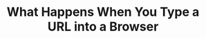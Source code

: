 ---
type: "books"
layout: "book_toc"
title: "What Happens When You Type a URL into a Browser"
thumbnail: "thumbnail.webp"
draft: true
booktoc:
  - title: "Keystroke & Input Hardware"
    type: "chapter"
    children:
      - title: "Biomechanics & Ergonomics"
        type: "section"
        children:
          - title: "Finger anatomy: mechanoreceptors, proprioception"
            type: "subsection"
          - title: "Reaction-time statistics: median vs. 95th‑percentile"
            type: "subsection"
          - title: "Ergonomic layouts: QWERTY, Dvorak, Colemak, ortholinear, split"
            type: "subsection"
          - title: "RSI, tendonitis, preventive exercises"
            type: "subsection"
      - title: "Switch Mechanics"
        type: "section"
        children:
          - title: "Membrane dome vs. scissor vs. mechanical (Cherry MX, Topre) vs. optical"
            type: "subsection"
          - title: "Force–travel curves, hysteresis, audible vs. tactile feedback"
            type: "subsection"
          - title: "Debounce: RC‑filter in hardware vs. firmware time thresholds"
            type: "subsection"
          - title: "n‑key rollover, ghosting, per‑switch diodes"
            type: "subsection"
      - title: "Keyboard Microcontroller"
        type: "section"
        children:
          - title: "Core architectures: ARM Cortex‑M, AVR, PIC — pipeline stages, hazards"
            type: "subsection"
          - title: "Microcode assists, Spectre/Meltdown mitigations (Retpoline, IBRS)"
            type: "subsection"
          - title: "On‑chip memory map: Flash, SRAM, peripheral registers"
            type: "subsection"
          - title: "NVIC/vector table, ISR latency, interrupt priorities"
            type: "subsection"
          - title: "Power & thermal states: C‑states, P‑states, DVFS"
            type: "subsection"
      - title: "Firmware & Boot"
        type: "section"
        children:
          - title: "BIOS vs. UEFI flow, option ROMs (USB, NVMe, GPU)"
            type: "subsection"
          - title: "Secure Boot chain‑of‑trust (PK, KEK, db/dbx; Coreboot/TianoCore)"
            type: "subsection"
          - title: "ACPI tables: DSDT/SSDT, AML execution, SMM/SMI jitter"
            type: "subsection"
      - title: "I/O Buses & Protocols"
        type: "section"
        children:
          - title: "USB HID: NRZI/Manchester encoding, token/data/handshake packets"
            type: "subsection"
          - title: "PS/2 protocol: bidirectional serial, scan‑code sets 1/2/3, BIOS INT 0x16"
            type: "subsection"
          - title: "Bluetooth LE HID: GAP advertising, GATT HID service, AES‑CCM encryption"
            type: "subsection"
          - title: "Proprietary RF: 2.4 GHz hopping, pairing, replay protection"
            type: "subsection"
          - title: "USB enumeration, descriptors, control vs. interrupt vs. bulk transfers"
            type: "subsection"
          - title: "xHCI TRB rings, doorbells, MSI/MSI‑X interrupt routing"
            type: "subsection"
  - title: "CPU Microarchitecture & Memory Hierarchy"
    type: "chapter"
    children:
      - title: "Pipeline & Execution"
        type: "section"
        children:
          - title: "In‑order vs. out‑of‑order pipelines, ROB, scheduler queues"
            type: "subsection"
          - title: "Branch predictors: BTB, global/local history, tournament predictors"
            type: "subsection"
          - title: "Speculative execution, micro‑ops fusion, uOP cache"
            type: "subsection"
          - title: "Hyper‑Threading/SMT: sibling contention, side‑channel cross‑thread leaks"
            type: "subsection"
      - title: "Caches & Coherency"
        type: "section"
        children:
          - title: "L1/L2/L3 design: sizes, associativity, inclusive vs. exclusive"
            type: "subsection"
          - title: "Cache coherence protocols: MESI, MOESI, MESIF, snoop filters"
            type: "subsection"
          - title: "Hardware prefetchers, replacement policies, line locking"
            type: "subsection"
      - title: "Virtual Memory & TLB"
        type: "section"
        children:
          - title: "Multi‑level page tables, PTE formats (x86‑64 4‑level, ARM VMSA)"
            type: "subsection"
          - title: "TLB hierarchy, ASIDs, shootdowns, global pages"
            type: "subsection"
          - title: "Transparent Huge Pages, 2 MiB/1 GiB pages, fragmentation"
            type: "subsection"
      - title: "NUMA & Interconnect"
        type: "section"
        children:
          - title: "Multi‑socket topologies, local vs. remote memory latencies"
            type: "subsection"
          - title: "QPI/UPI, Infinity Fabric, snoop/directory cache models"
            type: "subsection"
          - title: "NUMA‑aware scheduling, memory policies"
            type: "subsection"
  - title: "OS Kernel & Process Scheduling"
    type: "chapter"
    children:
      - title: "Interrupt Handling"
        type: "section"
        children:
          - title: "PIC vs. IO‑APIC vs. MSI/MSI‑X delivery"
            type: "subsection"
          - title: "ISR entry/exit, context‑save, bottom halves, SoftIRQs, tasklets, workqueues"
            type: "subsection"
      - title: "Process Scheduler"
        type: "section"
        children:
          - title: "CFS run‑queue, nice values, load balancing across CPUs"
            type: "subsection"
          - title: "Real‑time classes (SCHED_FIFO/RR), deadline scheduler, wake‑up jitter"
            type: "subsection"
          - title: "Context‑switch costs, register & FPU/XMM state save/restore"
            type: "subsection"
      - title: "Memory Management"
        type: "section"
        children:
          - title: "Buddy allocator, slab/SLUB/SLAB allocators, zone splitting"
            type: "subsection"
          - title: "Swap: zswap, zram, swapcache, writeback throttling, dirty‑page balancing"
            type: "subsection"
          - title: "Pagecache, direct I/O, filesystem readahead"
            type: "subsection"
      - title: "Filesystem & Storage"
        type: "section"
        children:
          - title: "ext4, XFS, Btrfs, ZFS: journaling vs. CoW vs. snapshots vs. checksums"
            type: "subsection"
          - title: "Block layer & schedulers (CFQ, BFQ, mq‑deadline), I/O priorities"
            type: "subsection"
          - title: "NVMe queues, submission/completion QPs, fused commands"
            type: "subsection"
          - title: "Filesystem namespaces: overlayfs, bind mounts, container rootfs"
            type: "subsection"
  - title: "Virtualization, Containers & Cloud Foundation"
    type: "chapter"
    children:
      - title: "Virtualization"
        type: "section"
        children:
          - title: "KVM/QEMU: VT‑x/AMD‑V, SR‑IOV, virtio devices"
            type: "subsection"
          - title: "Container runtimes: runc/containerd, namespace isolation (pid, net, mnt, ipc, uts)"
            type: "subsection"
          - title: "cgroups v2: CPU, memory, blkio, pids controllers"
            type: "subsection"
      - title: "Kubernetes on AWS"
        type: "section"
        children:
          - title: "VPC, subnets, IGW, NAT Gateway, route tables"
            type: "subsection"
          - title: "Security Groups vs. NACLs, stateful vs. stateless rules"
            type: "subsection"
          - title: "EKS control plane vs. managed worker nodes"
            type: "subsection"
          - title: "Pod networking: aws‑vpc‑cni, Calico/Cilium, IP per pod"
            type: "subsection"
          - title: "IAM Roles for Service Accounts (IRSA), PodSecurityAdmission"
            type: "subsection"
          - title: "Service types: ClusterIP, NodePort, LoadBalancer (ALB/NLB), Ingress controllers"
            type: "subsection"
          - title: "Autoscaling: HPA/VPA, Cluster Autoscaler, Karpenter, spot instance interruptions"
            type: "subsection"
          - title: "Container image distribution: ECR, vulnerability scanning, immutable tags"
            type: "subsection"
  - title: "Device Drivers & Input Delivery"
    type: "chapter"
    children:
      - title: "USB Host Controller Driver"
        type: "section"
        children:
          - title: "PCIe enumeration, BAR mapping, MMIO doorbell writes"
            type: "subsection"
          - title: "URB lifecycle, DMA buffer allocation, completion handling"
            type: "subsection"
      - title: "Input Subsystem"
        type: "section"
        children:
          - title: "/dev/input/eventX, evdev struct layout, key repeat handling"
            type: "subsection"
          - title: "libinput filtering: tap‑to‑click, palm detection, gesture recognition"
            type: "subsection"
          - title: "Windows Raw Input (RID) vs. macOS IOKit HID vs. Wayland vs. X11"
            type: "subsection"
          - title: "IME frameworks: IBus, Fcitx, TSF, TSM – composition & candidate UI"
            type: "subsection"
          - title: "Accessibility: AT‑SPI, UIA, switch control, dwell‑click"
            type: "subsection"
  - title: "Windowing, Compositor & Browser Front‑End"
    type: "chapter"
    children:
      - title: "Native Window System"
        type: "section"
        children:
          - title: "X11 protocol, XInput2, window manager focus, grabs"
            type: "subsection"
          - title: "Wayland: wl_compositor, wl_surface, wl_seat/keyboard/pointer"
            type: "subsection"
          - title: "macOS Quartz Compositor, AppKit event loop, UIFocusEngine"
            type: "subsection"
          - title: "Windows DWM, MessageLoop, raw input, pointer injection"
            type: "subsection"
      - title: "Browser Process Model"
        type: "section"
        children:
          - title: "Browser vs. Renderer vs. GPU vs. Network vs. Utility processes"
            type: "subsection"
          - title: "Sandbox policies: seccomp‑BPF, AppContainer, AppArmor, chroots"
            type: "subsection"
          - title: "IPC: Mojo, DBus, XPC, Mach ports, shared memory buffers"
            type: "subsection"
      - title: "Task Scheduling"
        type: "section"
        children:
          - title: "Platform message pump → TaskScheduler tasks (UI, IO, Worker)"
            type: "subsection"
          - title: "Cross‑thread TaskHopping, SequenceLocalStorage"
            type: "subsection"
          - title: "Idle tasks, delayed tasks, repeating tasks"
            type: "subsection"
  - title: "Omnibox, URL Parsing & Safe‑Browsing"
    type: "chapter"
    children:
      - title: "Omnibox UI/UX"
        type: "section"
        children:
          - title: "MVC design: OmniboxModel, AutocompleteController, TextfieldView"
            type: "subsection"
          - title: "Inline vs. dropdown suggestions, keywords, search alias mode"
            type: "subsection"
      - title: "URL Processing"
        type: "section"
        children:
          - title: "WHATWG URL spec parser state machine, error recovery"
            type: "subsection"
          - title: "Unicode NFC/NFD, IDNA2003 vs. IDNA2008, punycode conversion"
            type: "subsection"
          - title: "Percent-encoding, hash vs. query vs. path vs. fragment"
            type: "subsection"
          - title: "Heuristics: search vs. URL, scheme defaulting, smart commits"
            type: "subsection"
      - title: "Safe‑Browsing & Policy"
        type: "section"
        children:
          - title: "Local DB shards, hash-prefix lookups, API-based checks"
            type: "subsection"
          - title: "Phishing/malware interstitial flow, allow-list overrides"
            type: "subsection"
          - title: "Enterprise policies: GPO, JSON policies, MDM"
            type: "subsection"
  - title: "Name Resolution & DNS"
    type: "chapter"
    children:
      - title: "Resolver Path"
        type: "section"
        children:
          - title: "getaddrinfo vs. gethostbyname, sync vs. async (c-ares)"
            type: "subsection"
          - title: "nsswitch.conf order: files, dns, mdns, ldap, nis"
            type: "subsection"
          - title: "/etc/hosts, LLMNR, mDNS, WINS fallback"
            type: "subsection"
      - title: "DNS Protocol"
        type: "section"
        children:
          - title: "DNS packet: header, question, answer, authority, additional"
            type: "subsection"
          - title: "Name compression pointers, label length limits"
            type: "subsection"
          - title: "EDNS0, UDP/TCP fallback, TC bit, large UDP payloads"
            type: "subsection"
          - title: "AAAA/A, CNAME chains, SRV, TXT, SVCB/HTTPS records"
            type: "subsection"
      - title: "DNSSEC & Privacy"
        type: "section"
        children:
          - title: "DNSSEC validation: RRSIG, DS, chain-of-trust, negative trust anchors"
            type: "subsection"
          - title: "DoT vs. DoH vs. DoQ vs. DNSCrypt: privacy, performance, fallback"
            type: "subsection"
          - title: "Caching: TTL respect vs. caps, negative caching, stale caches"
            type: "subsection"
      - title: "Observability"
        type: "section"
        children:
          - title: "perf/eBPF probes in getaddrinfo → resolver libs → recursive server"
            type: "subsection"
          - title: "Flamegraphs of resolver call‑stacks, packet dumps (tcpdump)"
            type: "subsection"
          - title: "Happy‑Eyeballs IPv4/IPv6 interleaving algorithm"
            type: "subsection"
  - title: "Network Stack & Transport Protocols"
    type: "chapter"
    children:
      - title: "Link & Network Layers"
        type: "section"
        children:
          - title: "Ethernet: frame, preamble, CRC32, VLAN (802.1Q), QinQ"
            type: "subsection"
          - title: "Wi‑Fi: 802.11 a/b/g/n/ac/ax: OFDM, MIMO, MU‑MIMO, roaming"
            type: "subsection"
          - title: "Cellular: LTE (OFDMA/SC‑FDMA), 5G NR sub‑6/mmWave, RRC states"
            type: "subsection"
          - title: "DSL (DMT), DOCSIS QAM, PON framing, mesh & ad hoc networks"
            type: "subsection"
          - title: "InfiniBand & RDMA verbs, RoCE/iWARP"
            type: "subsection"
      - title: "IP & Routing"
        type: "section"
        children:
          - title: "IPv4 vs. IPv6, dual‑stack, extension headers"
            type: "subsection"
          - title: "ARP/ND, ICMPv4/v6, path MTU discovery"
            type: "subsection"
          - title: "Routing protocols: OSPF, IS‑IS, BGP (MED, localpref, communities)"
            type: "subsection"
          - title: "NAT, CGNAT, hair‑pinning, ALG pitfalls"
            type: "subsection"
          - title: "MPLS, SDN overlays (VXLAN, GRE, IPsec tunnels)"
            type: "subsection"
      - title: "Transport"
        type: "section"
        children:
          - title: "TCP: three‑way handshake, congestion control (Reno, CUBIC, BBR), fast‑retransmit/recovery"
            type: "subsection"
          - title: "UDP & QUIC: multiplexing, 0‑RTT, stateless resets, loss recovery"
            type: "subsection"
          - title: "SCTP: multi‑homing, partial reliability"
            type: "subsection"
          - title: "MPTCP: subflows, schedulers, path managers"
            type: "subsection"
          - title: "TLS/DTLS: 1.3 handshake, HKDF key schedule, AEAD framing, post‑quantum hybrids"
            type: "subsection"
      - title: "Observability & Tap"
        type: "section"
        children:
          - title: "NetFlow/sFlow/IPFIX, VPC Flow Logs, AWS Traffic Mirroring"
            type: "subsection"
          - title: "Physical taps: fiber‑optic splitters, SPAN/mirror‑port, NSA QUANTUM inserts"
            type: "subsection"
          - title: "Inline wiretaps, IDS/IPS (Suricata), eBPF anomaly detection"
            type: "subsection"
  - title: "HTTP & Application Protocols"
    type: "chapter"
    children:
      - title: "HTTP/1.x → 2 → 3"
        type: "section"
        children:
          - title: "HTTP/1.1 text framing, chunked transfer, pipelining pitfalls"
            type: "subsection"
          - title: "HTTP/2 binary framing, HPACK header compaction, stream priorities"
            type: "subsection"
          - title: "HTTP/3 on QUIC: stream mapping, DATAGRAM, flow control"
            type: "subsection"
      - title: "State & Negotiation"
        type: "section"
        children:
          - title: "Cookies: SameSite, Secure, HttpOnly, partitioned (CHIPS)"
            type: "subsection"
          - title: "Content negotiation: Accept, Accept‑Encoding, language, charset"
            type: "subsection"
          - title: "CORS, CORB, COEP, COOP, Referrer‑Policy enforcement"
            type: "subsection"
      - title: "WebSocket & WebTransport"
        type: "section"
        children:
          - title: "Upgrade handshake, framing, backpressure"
            type: "subsection"
          - title: "WebTransport: datagram/unreliable transport on QUIC"
            type: "subsection"
  - title: "Server‑Side Request Lifecycle (AWS/EKS, Kubernetes)"
    type: "chapter"
    children:
      - title: "Infrastructure & Networking"
        type: "section"
        children:
          - title: "VPC, subnets, IGW, NAT GW, route tables"
            type: "subsection"
          - title: "Security Groups/NACLs, service mesh (Istio/App Mesh)"
            type: "subsection"
          - title: "ALB/NLB/CLB: listeners, target groups, PROXY protocol"
            type: "subsection"
          - title: "EKS control plane vs. worker nodes, CNI, IRSA"
            type: "subsection"
          - title: "Autoscaling: HPA/VPA, Cluster Autoscaler, spot interruption"
            type: "subsection"
      - title: "Connection Handling"
        type: "section"
        children:
          - title: "Proxy vs. direct: sidecar (Envoy), mesh mTLS, certificate rotation"
            type: "subsection"
          - title: "SYN backlog, accept(), PROXY protocol v2 parsing"
            type: "subsection"
      - title: "TLS Termination"
        type: "section"
        children:
          - title: "ALB vs. sidecar vs. in‑app termination, ACM certificates"
            type: "subsection"
          - title: "Hardware acceleration: AES‑NI, Nitro Enclaves, HSM integrations"
            type: "subsection"
          - title: "Session tickets, 0‑RTT server support, anti‑replay"
            type: "subsection"
      - title: "HTTP Parsing & Routing"
        type: "section"
        children:
          - title: "Edge parsing at ALB vs. Envoy vs. in‑app HTTPd"
            type: "subsection"
          - title: "Envoy filter chains, virtual hosts, path rewrites"
            type: "subsection"
          - title: "Ingress/Gateway API vs. service mesh routing"
            type: "subsection"
      - title: "Authentication & Throttling"
        type: "section"
        children:
          - title: "SigV4, Cognito, OIDC, JWT introspection"
            type: "subsection"
          - title: "Rate limiting (Envoy token bucket), circuit breakers"
            type: "subsection"
      - title: "Static Assets & CDN"
        type: "section"
        children:
          - title: "S3 hosting, CloudFront distribution, signed URLs"
            type: "subsection"
          - title: "Cache invalidation, ETag/Last‑Modified headers"
            type: "subsection"
          - title: "Node‑local proxy caches (NGINX), Service Worker sync"
            type: "subsection"
      - title: "Dynamic Content"
        type: "section"
        children:
          - title: "Microservices: gRPC, REST, GraphQL resolvers"
            type: "subsection"
          - title: "Databases: RDS/Aurora vs. DynamoDB vs. ElastiCache"
            type: "subsection"
          - title: "Search: OpenSearch, shard routing, query DSL"
            type: "subsection"
          - title: "Messaging: SQS, SNS, MSK Kafka, RabbitMQ"
            type: "subsection"
          - title: "Serverless: Lambda, Lambda@Edge, SAM/Serverless Framework"
            type: "subsection"
      - title: "Serialization & Streaming"
        type: "section"
        children:
          - title: "JSON/XML/Protobuf/Avro/CBOR, custom binary protocols"
            type: "subsection"
          - title: "Chunked writes, backpressure in writable streams"
            type: "subsection"
          - title: "HTTP/2 trailers, Early Hints (103), server push"
            type: "subsection"
      - title: "Logging, Metrics, Tracing"
        type: "section"
        children:
          - title: "CloudWatch Logs, Fluentd, Loki"
            type: "subsection"
          - title: "Prometheus histograms, summaries, counters"
            type: "subsection"
          - title: "OpenTelemetry spans, AWS X‑Ray, distributed context"
            type: "subsection"
          - title: "Health checks, readiness/liveness probes, graceful shutdown"
            type: "subsection"
      - title: "Cleanup & Forensics"
        type: "section"
        children:
          - title: "FIN/ACK shutdown, TIME_WAIT, half‑open detection"
            type: "subsection"
          - title: "Kubernetes Pod preStop hooks, SIGTERM vs. SIGKILL handling"
            type: "subsection"
          - title: "CloudTrail, Kubernetes audit logs, EBS/EFS snapshots"
            type: "subsection"
          - title: "Immutable WORM storage, runbooks, incident response"
            type: "subsection"
  - title: "Parsing, DOM, CSS & Rendering Pipeline"
    type: "chapter"
    children:
      - title: "HTML5 Parsing"
        type: "section"
        children:
          - title: "Tokenizer states, insertion modes, error recovery"
            type: "subsection"
          - title: "document.write reentrancy, live template instantiation"
            type: "subsection"
      - title: "CSSOM & Cascade"
        type: "section"
        children:
          - title: "Grammar, AST, error tolerance, at‑rules, nesting proposals"
            type: "subsection"
          - title: "Cascade: UA/user/author, specificity, inheritance, custom properties"
            type: "subsection"
      - title: "Layout & Formatting"
        type: "section"
        children:
          - title: "Layout tree vs. DOM tree, formatting contexts (block/inline/flex/grid)"
            type: "subsection"
          - title: "Intrinsic sizing (min-content, max-content), aspect ratios"
            type: "subsection"
          - title: "Bidi algorithm, vertical text, line breaking"
            type: "subsection"
      - title: "Paint & Compositing"
        type: "section"
        children:
          - title: "DisplayList construction, paint phases, dead‑zone invalidation"
            type: "subsection"
          - title: "Layerization: heuristics, will‑change, forced layers"
            type: "subsection"
          - title: "Rasterization: CPU vs. GPU, texture uploads, offscreen canvases"
            type: "subsection"
      - title: "GPU Compositor"
        type: "section"
        children:
          - title: "ANGLE abstraction to D3D/Vulkan/Metal/GL"
            type: "subsection"
          - title: "Viz service, shared surfaces (IOSurface, DMABUF)"
            type: "subsection"
          - title: "Sync: semaphores, fences, cross‑process coordination"
            type: "subsection"
  - title: "JavaScript & WebAssembly Engine Internals"
    type: "chapter"
    children:
      - title: "Parser to Bytecode"
        type: "section"
        children:
          - title: "Lexer/Parser: recursive descent, error recovery, AST"
            type: "subsection"
          - title: "Bytecode generation, constant pools, direct threading"
            type: "subsection"
      - title: "Interpreter & Baseline JIT"
        type: "section"
        children:
          - title: "Bytecode dispatch, inline caches, polymorphic/stable ICs"
            type: "subsection"
      - title: "Optimizing JIT"
        type: "section"
        children:
          - title: "IR pipeline, inlining, CSE, LICM, GVN, escape analysis"
            type: "subsection"
          - title: "Deoptimization, on‑stack replacement, OSR"
            type: "subsection"
      - title: "Garbage Collection"
        type: "section"
        children:
          - title: "Generational GC: young/old, minor/major, write barriers"
            type: "subsection"
          - title: "Incremental vs. concurrent, idle‑time & background sweeps"
            type: "subsection"
      - title: "WebAssembly"
        type: "section"
        children:
          - title: "Module validation, streaming compilation, tiered backends"
            type: "subsection"
          - title: "JS↔WASM boundary, reference types, exception handling"
            type: "subsection"
      - title: "Debug & DevTools"
        type: "section"
        children:
          - title: "Source maps, breakpoints, stepping & call stacks"
            type: "subsection"
          - title: "Profiler: sampling vs. instrumentation, flamegraphs"
            type: "subsection"
  - title: "Performance, Profiling & Observability"
    type: "chapter"
    children:
      - title: "Timing APIs"
        type: "section"
        children:
          - title: "Navigation, resource, paint timing, user timing marks/measures"
            type: "subsection"
          - title: "LCP, FCP, CLS, TBT, INP calculations"
            type: "subsection"
      - title: "OS‑Level Profiling"
        type: "section"
        children:
          - title: "Linux perf events, CPU counters (LLC misses, branch mispredicts)"
            type: "subsection"
          - title: "Intel PT, Last Branch Record, LBR filter"
            type: "subsection"
      - title: "BPF & eBPF Tracing"
        type: "section"
        children:
          - title: "uprobes on libc, resolver, browser IPC"
            type: "subsection"
          - title: "BPFtrace/flamegraphs for multi‑process stacks"
            type: "subsection"
      - title: "Network Analysis"
        type: "section"
        children:
          - title: "tcpdump, Wireshark dissectors, flow visualizations"
            type: "subsection"
          - title: "HAR files, waterfall charts, Chrome trace viewer"
            type: "subsection"
      - title: "Memory Analysis"
        type: "section"
        children:
          - title: "Heap snapshots, retaining paths, detached DOM detection"
            type: "subsection"
          - title: "Leak detection tools: TSAN, LeakSanitizer for C++ components"
            type: "subsection"
      - title: "Chaos & Fuzzing"
        type: "section"
        children:
          - title: "libFuzzer/AFL/ClusterFuzz for URL, HTTP, CSS parsers"
            type: "subsection"
          - title: "Network fault injection: ToxiProxy, Pumba, TC netem"
            type: "subsection"
          - title: "Record & replay: rr, Web Replay, Pernosco"
            type: "subsection"

---